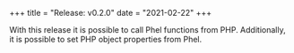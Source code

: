 +++
title = "Release: v0.2.0"
date = "2021-02-22"
+++

With this release it is possible to call Phel functions from PHP. Additionally, it is possible to set PHP object properties from Phel.
